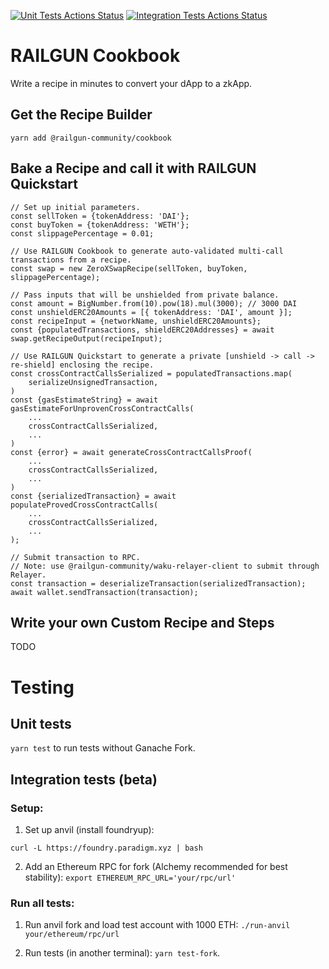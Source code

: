 [![Unit Tests Actions Status](https://github.com/Railgun-Community/cookbook/actions/workflows/unit-tests.yml/badge.svg?branch=main)](https://github.com/Railgun-Community/cookbook/actions)
[![Integration Tests Actions Status](https://github.com/Railgun-Community/cookbook/actions/workflows/integration-tests.yml/badge.svg?branch=main)](https://github.com/Railgun-Community/cookbook/actions)

# RAILGUN Cookbook

Write a recipe in minutes to convert your dApp to a zkApp.

## Get the Recipe Builder

`yarn add @railgun-community/cookbook`

## Bake a Recipe and call it with RAILGUN Quickstart

```
// Set up initial parameters.
const sellToken = {tokenAddress: 'DAI'};
const buyToken = {tokenAddress: 'WETH'};
const slippagePercentage = 0.01;

// Use RAILGUN Cookbook to generate auto-validated multi-call transactions from a recipe.
const swap = new ZeroXSwapRecipe(sellToken, buyToken, slippagePercentage);

// Pass inputs that will be unshielded from private balance.
const amount = BigNumber.from(10).pow(18).mul(3000); // 3000 DAI
const unshieldERC20Amounts = [{ tokenAddress: 'DAI', amount }];
const recipeInput = {networkName, unshieldERC20Amounts};
const {populatedTransactions, shieldERC20Addresses} = await swap.getRecipeOutput(recipeInput);

// Use RAILGUN Quickstart to generate a private [unshield -> call -> re-shield] enclosing the recipe.
const crossContractCallsSerialized = populatedTransactions.map(
    serializeUnsignedTransaction,
)
const {gasEstimateString} = await gasEstimateForUnprovenCrossContractCalls(
    ...
    crossContractCallsSerialized,
    ...
)
const {error} = await generateCrossContractCallsProof(
    ...
    crossContractCallsSerialized,
    ...
)
const {serializedTransaction} = await populateProvedCrossContractCalls(
    ...
    crossContractCallsSerialized,
    ...
);

// Submit transaction to RPC.
// Note: use @railgun-community/waku-relayer-client to submit through Relayer.
const transaction = deserializeTransaction(serializedTransaction);
await wallet.sendTransaction(transaction);
```

## Write your own Custom Recipe and Steps

TODO

# Testing

## Unit tests

`yarn test` to run tests without Ganache Fork.

## Integration tests (beta)

### Setup:

1. Set up anvil (install foundryup):

`curl -L https://foundry.paradigm.xyz | bash`

2. Add an Ethereum RPC for fork (Alchemy recommended for best stability): `export ETHEREUM_RPC_URL='your/rpc/url'`

### Run all tests:

1. Run anvil fork and load test account with 1000 ETH: `./run-anvil your/ethereum/rpc/url`

2. Run tests (in another terminal): `yarn test-fork`.
